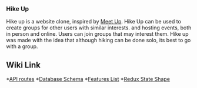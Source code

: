 ### Hike Up

Hike up is a website clone, inspired by [Meet Up](https://www.meetup.com/). Hike Up can be used to create groups for other users with similar interests. and hosting events, both in person and online. Users can join groups that may interest them. Hike up was made with the idea that although hiking can be done solo, its best to go with a group. 

## Wiki Link
*[API routes](/E-F-III/aA-project-Meetup-clone/wiki/API-Routes)
*[Database Schema](/E-F-III/aA-project-Meetup-clone/wiki/Database-Schema)
*[Features List](/E-F-III/aA-project-Meetup-clone/wiki/Features-List)
*[Redux State Shape](/E-F-III/aA-project-Meetup-clone/wiki/Redux-State-Shape)
